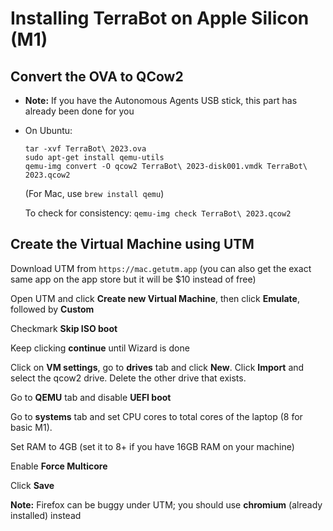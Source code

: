 # Installing TerraBot on Apple Silicon (M1)

## Convert the OVA to QCow2
- **Note:** If you have the Autonomous Agents USB stick, this part has already been done for you
- On Ubuntu: 
  ```
  tar -xvf TerraBot\ 2023.ova
  sudo apt-get install qemu-utils
  qemu-img convert -O qcow2 TerraBot\ 2023-disk001.vmdk TerraBot\ 2023.qcow2
  ```
  (For Mac, use `brew install qemu`)

  To check for consistency: `qemu-img check TerraBot\ 2023.qcow2`
  
## Create the Virtual Machine using UTM
Download UTM from ```https://mac.getutm.app```
(you can also get the exact same app on the app store but it will be $10 instead of free)

Open UTM and click **Create new Virtual Machine**, then click **Emulate**, followed by **Custom**

Checkmark **Skip ISO boot**

Keep clicking **continue** until Wizard is done

Click on **VM settings**, go to **drives** tab and click **New**.  Click **Import** and select the qcow2 drive.  Delete the other drive that exists.

Go to **QEMU** tab and disable **UEFI boot**

Go to **systems** tab and set CPU cores to total cores of the laptop (8 for basic M1).

Set RAM to 4GB (set it to 8+ if you have 16GB RAM on your machine)

Enable **Force Multicore**

Click **Save**

**Note:** Firefox can be buggy under UTM; you should use **chromium** (already installed) instead
